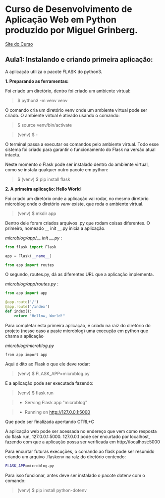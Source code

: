 # Curso de Desenvolvimento de Aplicação Web em Python produzido por Miguel Grinberg.

[Site do Curso](https://blog.miguelgrinberg.com/post/the-flask-mega-tutorial-part-i-hello-world)

## Aula1: Instalando e criando primeira aplicação:

A aplicação utiliza o pacote FLASK do python3.

**1. Preparando as ferramentas:**

Foi criado um diretório, dentro foi criado um ambiente virtual:

> $ python3 -m venv venv

O comando cria um diretório venv onde um ambiente virtual pode ser criado. O ambiente virtual é ativado usando o comando:

> $ source venv/bin/activate

> (venv) $ -

O terminal passa a executar os comandos pelo ambiente virtual.
Todo esse sistema foi criado para garantir o funcionamento do Flask na versão atual intacta.

Neste momento o Flask pode ser instalado dentro do ambiente virtual, como se instala qualquer outro pacote em python:

> $ (venv) $ pip install flask

**2. A primeira aplicação: Hello World**

Foi criado um diretório onde a aplicação vai rodar, no mesmo diretório microblog onde o diretório *venv* existe, que roda o ambiente virtual.

> (venv) $ mkdir app


Dentro dele foram criados arquivos .py que rodam coisas diferentes. O primeiro, nomeado __ init __.py inicia a aplicação.

*microblog/app/__ init __.py* :
```python
from flask import Flask

app = Flask(__name__)

from app import routes
```
O segundo, routes.py, dá as diferentes URL que a aplicação implementa.

*microblog/app/routes.py* :
```python
from app import app

@app.route('/')
@app.route('/index')
def index():
    return "Hellow, World!"
```
Para completar esta primeira aplicação, é criado na raiz do diretório do projeto (nesse caso a paste microblog) uma execução em python que chama a aplicação

*microblog/microblog.py*
```python:
from app import app
```

Aqui é dito ao Flask o que ele deve rodar:
> (venv) $ FLASK_APP=microblog.py

E a aplicação pode ser executada fazendo:

> (venv) $ flask run

> * Serving Flask app "microblog"

> * Running on http://127.0.0.1:5000

Que pode ser finalizada apertando CTRL+C

A aplicação web pode ser acessada no endereço que vem como resposta do flask run, 127.0.0.1:5000. 127.0.0.1 pode ser encurtado por localhost, fazendo com que a aplicação possa ser verificada em http://localhost:5000

Para encurtar futuras execuções, o comando ao flask pode ser resumido criando um arquivo .flaskenv na raíz do diretório contendo:

```bash 
FLASK_APP=microblog.py
```

Para isso funcionar, antes deve ser instalado o pacote dotenv com o comando:

> (venv) $ pip install python-dotenv



